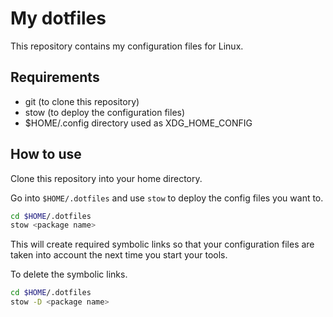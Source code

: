 # My dotfiles

This repository contains my configuration files for Linux.

## Requirements

- git (to clone this repository)
- stow (to deploy the configuration files)
- $HOME/.config directory used as XDG_HOME_CONFIG

## How to use
Clone this repository into your home directory.

Go into `$HOME/.dotfiles` and use `stow` to deploy the config files you want to.

```bash
cd $HOME/.dotfiles
stow <package name>
```

This will create required symbolic links so that your configuration files are taken into account the next time you start your tools.

To delete the symbolic links.

```bash
cd $HOME/.dotfiles
stow -D <package name>
```

